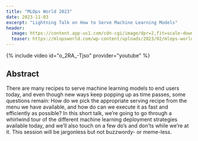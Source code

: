 ```yaml
---
title: "MLOps World 2023"
date: 2023-11-03
excerpt: "Lightning Talk on How to Serve Machine Learning Models"
header:
  image: https://content.app-us1.com/cdn-cgi/image/dpr=2,fit=scale-down,format=auto,onerror=redirect,width=650/bZjbL/2023/08/30/5ba7290f-89ee-400a-af3f-3bfea6f477f5.png
  teaser: https://mlopsworld.com/wp-content/uploads/2023/02/mlops-world-new-logo.png
---
```



{% include video id="o_2RA_-Tjso" provider="youtube" %}

## Abstract

There are many recipes to serve machine learning models to end users today, and even 
though new ways keep popping up as time passes, some questions remain: How do we pick 
the appropriate serving recipe from the menu we have available, and how do can we execute 
it as fast and efficiently as possible? In this short talk, we’re going to go through a 
whirlwind tour of the different machine learning deployment strategies available today, 
and we’ll also touch on a few do’s and don’ts while we’re at it. This session will be 
jargonless but not buzzwordy- or meme-less.